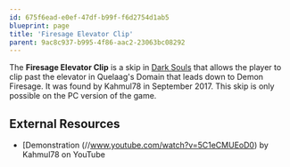 ```yaml
---
id: 675f6ead-e0ef-47df-b99f-f6d2754d1ab5
blueprint: page
title: 'Firesage Elevator Clip'
parent: 9ac8c937-b995-4f86-aac2-23063bc08292
---
```

The **Firesage Elevator Clip** is a skip in [Dark Souls](/darksouls) that allows the player to clip past the elevator in Quelaag's Domain that leads down to Demon Firesage. It was found by Kahmul78 in September 2017. This skip is only possible on the PC version of the game.

## External Resources

- [Demonstration (//www.youtube.com/watch?v=5C1eCMUEoD0) by Kahmul78 on YouTube
